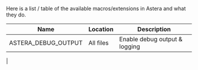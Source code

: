 Here is a list / table of the available macros/extensions in Astera and what they do.

| Name | Location | Description |
| ---- | -------- | ----------- |
| ASTERA_DEBUG_OUTPUT | All files | Enable debug output & logging |
|
